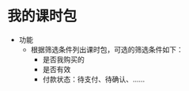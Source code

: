 # 我的课时包

* 功能
	- 根据筛选条件列出课时包，可选的筛选条件如下：
		* 是否我购买的
		* 是否有效
		* 付款状态：待支付、待确认、……
<!--stackedit_data:
eyJoaXN0b3J5IjpbMTQ5NTU2MzEwMywyMDcxMTkzODI5LDIxND
UxNjcyNDIsNzMwOTk4MTE2XX0=
-->